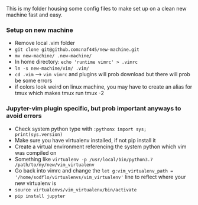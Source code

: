 This is my folder housing some config files to make set up
on a clean new machine fast and easy.

### Setup on new machine
- Remove local .vim folder
- `git clone git@github.com:naf445/new-machine.git`
- `mv new-machine/ .new-machine/`
- In home directory: `echo 'runtime vimrc' > .vimrc`
- `ln -s new-machine/vim/ .vim/`
- `cd .vim` --> `vim vimrc` and plugins will prob download but there will prob be some errors
- if colors look weird on linux machine, you may have to create an alias for tmux which makes tmux run tmux -2

### Jupyter-vim plugin specific, but prob important anyways to avoid errors
- Check system python type with `:pythonx import sys; print(sys.version)`
- Make sure you have virtualenv installed, if not pip install it
- Create a virtual environment referencing the system python which vim was compiled on
- Something like `virtualenv -p /usr/local/bin/python3.7 /path/to/my/new/vim_virtualenv`
- Go back into vimrc and change the `let g:vim_virtualenv_path = '/home/sodflo/virtualenvs/vim_virtualenv'` line to reflect where your new virtualenv is
- `source virtualenvs/vim_virtualenv/bin/activate`
- `pip install jupyter` 
